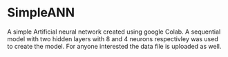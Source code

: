 # SimpleANN
A simple Artificial neural network created using google Colab. 
A sequential model with two hidden layers with 8 and 4 neurons respectivley was used to create the model.
For anyone interested the data file is uploaded as well.
